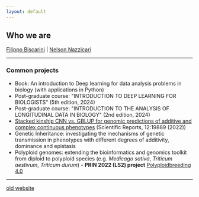 ```yaml
---
layout: default
---
```


## Who we are

[Filippo Biscarini](./filippo.html) | [Nelson Nazzicari](./)


***

### Common projects

- Book: An introduction to Deep learning for data analysis problems in biology (with applications in Python)
- Post-graduate course: "INTRODUCTION TO DEEP LEARNING FOR BIOLOGISTS" (5th edition, 2024)
- Post-graduate course: "INTRODUCTION TO THE ANALYSIS OF LONGITUDINAL DATA IN BIOLOGY" (2nd edition, 2024)
- [Stacked kinship CNN vs. GBLUP for genomic predictions of additive and complex continuous phenotypes](https://www.nature.com/articles/s41598-022-24405-0) (Scientific Reports, 12:19889 (2022))
- Genetic Inheritance: investigating the mechanisms of genetic transmission in phenotypes with different degrees of additivity, dominance and epistasis
- Polyploid genomes: extending the bioinformatics and genomics toolkit from diploid to polyploid species (e.g. *Medicago sativa*, *Triticum aestivum*, *Triticum durum*) - **PRIN 2022 (LS2) project** [Polyploidbreeding 4.0](https://polyploidbreeding.ibba.cnr.it/)

***

[old website](https://bioinformateachers.wordpress.com/)


